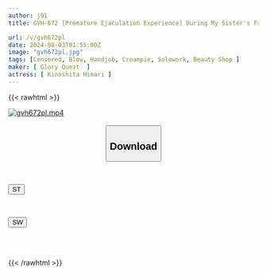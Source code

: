 ```yaml
---
author: j91
title: GVH-672 [Premature Ejaculation Experience] During My Sister's Friend Himari's Beauty Salon Training (Brazilian Wax), Even Though It Was A Legitimate Salon And Not A Sex Establishment, I, Who Is Sensitive To Premature Ejaculation, Accidentally Got An Erection And Ended Up Leaking And Ejaculating All At Once. Kinoshita Himari

url: /v/gvh672pl
date: 2024-08-03T01:55:00Z
image: "gvh672pl.jpg"
tags: [Censored, Blow, Handjob, Creampie, Solowork, Beauty Shop	]
maker: [ Glory Quest  ]
actress: [ Kinoshita Himari ]
---
```



{{< rawhtml >}}

<div class="video" data-videoid="ayK3o14VgrCW7w">
    <a href="javascript:;">
        <img src="/v/gvh672pl/gvh672pl.jpg" width="WIDTH" height="HEIGHT" alt="gvh672pl.mp4" loading="lazy">
    </a>
</div>

<script type="text/javascript" src="https://j91.asia/asset/on-demand-st.js"></script>

<br>
  <link rel="stylesheet" href="https://j91.asia/asset/bs5.css">
  
  <center>
  <button class="btn btn-primary" type="button" data-bs-toggle="collapse" data-bs-target=".multi-collapse" aria-expanded="false" aria-controls="multiCollapseExample1 multiCollapseExample2"><h2>Download</h2></button></center>
</p>
<div class="row">
  <div class="col">
    <div class="collapse multi-collapse" id="multiCollapseExample1">
      <div class="card card-body">
	      	      <br>
<div class="buttons">  
<p><a href="/v/gvh672pl/st.html" target="_blank"><button class="btn-hover color-3"><i class="fa fa-download"></i> ST</button></a></p></div>
    </div>
  </div>
</div>
  <div class="col">
    <div class="collapse multi-collapse" id="multiCollapseExample2">
      <div class="card card-body">
	      <br>
<div class="buttons">
<p><a href="/v/gvh672pl/sw.html" target="_blank"><button class="btn-hover color-2"><i class="fa fa-download"></i> SW</button></a></p></div>
<br><br>
      </div>
    </div>
  </div>
</div>

{{< /rawhtml >}}
